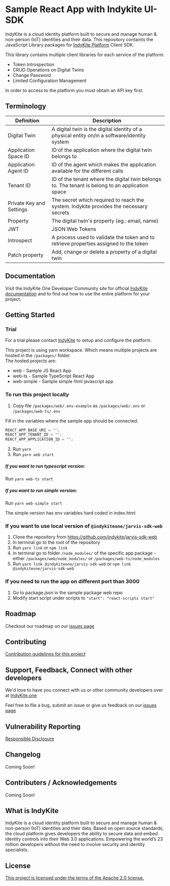 # Sample React App with Indykite UI-SDK

IndyKite is a cloud identity platform built to secure and manage human & non-person (IoT) identities and their data. This repository containts the JavaScript Library packages for [IndyKite Platform](https://indykite.com/platform) Client SDK.

This library contains multiple client libraries for each service of the platform.

- Token Introspection
- CRUD Operations on Digital Twins
- Change Password
- Limited Configuration Management

In order to access to the platform you must obtain an API key first.

## Terminology

| Definition               | Description                                                                                      |
| ------------------------ | ------------------------------------------------------------------------------------------------ |
| Digital Twin             | A digital twin is the digital identity of a physical entity on/in a software/identity system     |
| Application Space ID     | ID of the application where the digital twin belongs to                                          |
| Application Agent ID     | ID of the agent which makes the application available for the different calls                    |
| Tenant ID                | ID of the tenant where the digital twin belongs to. The tenant is belong to an application space |
| Private Key and Settings | The secret which required to reach the system. Indykite provides the necessary secrets           |
| Property                 | The digital twin's property (eg.: email, name)                                                   |
| JWT                      | JSON Web Tokens                                                                                  |
| Introspect               | A process used to validate the token and to retrieve properties assigned to the token            |
| Patch property           | Add, change or delete a property of a digital twin                                               |

## Documentation

Visit the IndyKite One Developer Community site for official [IndyKite documentation](https://indykite.one/blog?category=5e3e9297-3451-4b52-91ee-8027dcd1789c) and to find out how to use the entire platform for your project.

## Getting Started

### Trial

For a trial please contact [IndyKite](https://indykite.com/trial) to setup and
configure the platform.

This project is using yarn workspace. Which means multiple projects are hosted in the `/packages/` folder.  
The hosted projects are:

- web - Sample JS React App
- web-ts - Sample TypeScript React App
- web-simple - Sample simple html javascript app

### To run this project locally

1. Copy file `/packages/web/.env-example` as `/packages/web/.env` or `/packages/web-ts/.env`

Fill in the variables where the sample app should be connected.

```javascript
REACT_APP_BASE_URI = "";
REACT_APP_TENANT_ID = "";
REACT_APP_APPLICATION_ID = "";
```

2. Run `yarn`
3. Run `yarn web start`

##### If you want to run typescript version:

Run `yarn web-ts start`

##### If you want to run simple version:

Run `yarn web-simple start`

The simple version has env variables hard coded in index.html

### If you want to use local version of `@indykiteone/jarvis-sdk-web`

1. Clone the repository from https://github.com/indykite/jarvis-sdk-web
2. In terminal go to the root of the repository
3. Run `yarn link` or `npm link`
4. In terminal go to folder `/node_modules/` of the specific app package - either
   `/packages/web/node_modules/` or `/packages/web-ts/node_modules`
5. Run `yarn link @indykiteone/jarvis-sdk-web` or `npm link @indykiteone/jarvis-sdk-web`

### If you need to run the app on different port than 3000

1. Go to package.json in the sample package web repo
2. Modify start script under scripts to `"start": "react-scripts start"`

## Roadmap

Checkout our roadmap on our [issues page](https://github.com/indykite/jarvis-sdk-web-sample-app-react/issues)

## Contributing

[Contribution guidelines for this project](contributing.md)

## Support, Feedback, Connect with other developers

We'd love to have you connect with us or other community developers over at [IndyKite.one](https://indykite.one)

Feel free to file a bug, submit an issue or give us feedback on our [issues page](https://github.com/indykite/jarvis-sdk-web-sample-app-react/issues)

## Vulnerability Reporting

[Responsible Disclosure](responsible_disclosure.md)

## Changelog

Coming Soon!

## Contributers / Acknowledgements

Coming Soon!

## What is IndyKite

IndyKite is a cloud identity platform built to secure and manage human & non-person (IoT) identities and their data. Based on open source standards, the cloud platform gives developers the ability to secure data and embed identity controls into their Web 3.0 applications. Empowering the world’s 23 million developers without the need to involve security and identity specialists.

## License

[This project is licensed under the terms of the Apache 2.0 license.](LICENSE)
